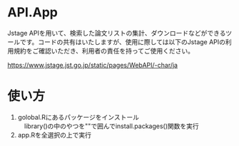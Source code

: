 # API.App
Jstage APIを用いて、検索した論文リストの集計、ダウンロードなどができるツールです。コードの共有はいたしますが、使用に際しては以下のJstage APIの利用規約をご確認いただき、利用者の責任を持ってご使用ください。

https://www.jstage.jst.go.jp/static/pages/WebAPI/-char/ja

# 使い方
1. golobal.Rにあるパッケージをインストール<br>
　library()の中のやつを""で囲んでinstall.packages()関数を実行
2. app.Rを全選択の上で実行
